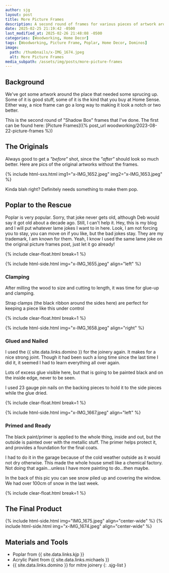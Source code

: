 ```yaml
---
author: sjg
layout: post
title: More Picture Frames
description: A second round of frames for various pieces of artwork around the house
date: 2025-02-25 21:19:42 -0500
last_modified_at: 2025-02-26 21:48:08 -0500
categories: [Woodworking, Home Decor]
tags: [Woodworking, Picture Frame, Poplar, Home Decor, Dominos]
image:
  path: /thumbnails/x-IMG_1674.jpeg
  alt: More Picture Frames
media_subpath: /assets/img/posts/more-picture-frames
---
```

## Background
We've got some artwork around the place that needed some sprucing up.  Some of it is good stuff, some of it is the kind that you buy at Home Sense.  Either way, a nice frame can go a long way to making it look a notch or two better.

This is the second round of "Shadow Box" frames that I've done.  The first can be found here: [Picture Frames]({% post_url woodworking/2023-08-22-picture-frames %})

## The Originals

Always good to get a _"before"_ shot, since the _"after"_ should look so much better.  Here are pics of the original artworks without the frames.

{% include html-sxs.html img1="x-IMG_1652.jpeg" img2="x-IMG_1653.jpeg" %}

Kinda blah right?  Definitely needs something to make them pop.

## Poplar to the Rescue

Poplar is very popular.  Sorry, that joke never gets old, although Deb would say it got old about a decade ago.  Still, I can't help it.  Hey, this is my blog and I will put whatever lame jokes I want to in here.  Look, I am not forcing you to stay, you can move on if you like, but the bad jokes stay.  They are my trademark, I am known for them.  Yeah, I know I used the same lame joke on the original picture frames post, just let it go already!

{% include clear-float.html break=1 %}

{% include html-side.html img="x-IMG_1655.jpeg" align="left" %}

### Clamping

After milling the wood to size and cutting to length, it was time for glue-up and clamping.

Strap clamps (the black ribbon around the sides here) are perfect for keeping a piece like this under control

{% include clear-float.html break=1 %}

{% include html-side.html img="x-IMG_1658.jpeg" align="right" %}

### Glued and Nailed

I used the {{ site.data.links.domino }} for the joinery again.  It makes for a nice strong joint.  Though it had been such a long time since the last time I did it, it seemed I had to learn everything all over again.

Lots of excess glue visible here, but that is going to be painted black and on the inside edge, never to be seen.

I used 23 gauge pin nails on the backing pieces to hold it to the side pieces while the glue dried. 

{% include clear-float.html break=1 %}

{% include html-side.html img="x-IMG_1667.jpeg" align="left" %}

### Primed and Ready

The black paint/primer is applied to the whole thing, inside and out, but the outside is painted over with the metallic stuff.  The primer helps protect it, and provides a foundation for the final coats.

I had to do it in the garage because of the cold weather outside as it would not dry otherwise.  This made the whole house smell like a chemical factory.  Not doing that again...unless I have more painting to do...then maybe.

In the back of this pic you can see snow piled up and covering the window.  We had over 100cm of snow in the last week.

{% include clear-float.html break=1 %}

## The Final Product

{% include html-side.html img="IMG_1675.jpeg" align="center-wide" %}
{% include html-side.html img="x-IMG_1674.jpeg" align="center-wide" %}


## Materials and Tools

- Poplar from {{ site.data.links.kjp }}
- Acrylic Paint from {{ site.data.links.michaels }}
- {{ site.data.links.domino }} for mitre joinery
{: .sjg-list }

